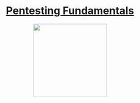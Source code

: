 # <div align='center'>[Pentesting Fundamentals](https://tryhackme.com/room/pentestingfundamentals)</div>
<div align='center'></div>
<div align='center'>
  <img src='https://github.com/user-attachments/assets/daab8b6d-8e2a-40e0-a3ca-7fd70750121a' height='200'/>
</div>
